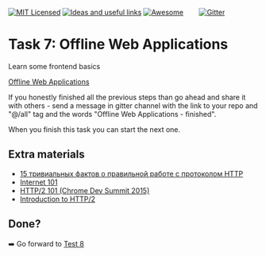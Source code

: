 [![MIT Licensed][icon-mit]][license]
[![Ideas and useful links][icon-ideas]][ideas]
[![Awesome][icon-awesome]][awesome]
&nbsp;&nbsp;&nbsp;&nbsp;&nbsp;&nbsp;
[![Gitter][icon-chat]][chat]

# Task 7: Offline Web Applications
Learn some frontend basics

[Offline Web Applications](https://www.udacity.com/course/offline-web-applications--ud899)

If you honestly finished all the previous steps than go ahead and share it with others - send a message in gitter channel with the link to your repo and "@/all" tag and the words "Offline Web Applications - finished".

When you finish this task you can start the next one.

## Extra materials

- [15 тривиальных фактов о правильной работе с протоколом HTTP](https://habrahabr.ru/company/yandex/blog/265569/)
- [Internet 101](https://www.khanacademy.org/computing/computer-science/internet-intro)
- [HTTP/2 101 (Chrome Dev Summit 2015)](https://www.youtube.com/watch?v=r5oT_2ndjms)
- [Introduction to HTTP/2](https://developers.google.com/web/fundamentals/performance/http2/)

## Done?

➡️ Go forward to [Test 8](memory-pair-game.md)


[icon-chat]: https://badges.gitter.im/Kottans/frontend.svg
[icon-mit]: https://img.shields.io/badge/license-MIT-blue.svg
[icon-ideas]: https://img.shields.io/badge/google--doc-ideas-ff69b4.svg
[icon-awesome]: https://cdn.rawgit.com/sindresorhus/awesome/d7305f38d29fed78fa85652e3a63e154dd8e8829/media/badge.svg

[license]: https://github.com/Kottans/web/blob/master/LICENSE.md
[awesome]: https://github.com/sindresorhus/awesome#front-end-development
[ideas]: https://docs.google.com/spreadsheets/d/1bZJhYjK3VHOS2HmQb2Fs4aHfEBt8mp1F09j9nEEDaqE/edit#gid=818017811
[chat]: https://gitter.im/Kottans/frontend?utm_source=badge&utm_medium=badge&utm_campaign=pr-badge
